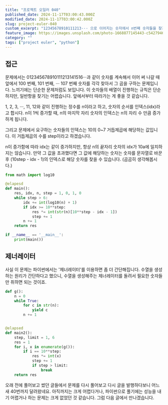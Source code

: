 ```yaml
---
title: "프로젝트 오일러 040"
published_date: 2024-11-17T03:00:43.000Z
modified_date: 2024-11-17T03:00:42.000Z
slug: project-euler-040
custom_excerpt: "12345678910111213··· 으로 이어지는 숫자에서 n번째 숫자들을 찾기"
feature_image: https://images.unsplash.com/photo-1668877145443-c542794638f6?crop=entropy&cs=tinysrgb&fit=max&fm=jpg&ixid=M3wxMTc3M3wwfDF8c2VhcmNofDR8fHNlcXVlbmNlfGVufDB8fHx8MTczMTc2MzQyNHww&ixlib=rb-4.0.3&q=80&w=2000
category: ""
tags: ["project euler", "python"]
---
```


## 접근

문제에서는 012345678910111213141516···과 같이 숫자를 계속해서 이어 써 나갈 때 앞에서 100 번째, 101 번째,
··· 107 번째 숫자를 각각 찾아서 그 곱을 구하는 문제입니다. 느끼기에는 단순한 문제처럼도 보입니다. 이 숫자들의 배열이 진행하는
규칙은 단순하지만, 일반항을 찾기는 어렵습니다. 앞에서부터 따라가는 게 좋을 것 같습니다.

1, 2, 3, ···, 11, 12와 같이 진행하는 정수를 n이라고 하고, 숫자의 순서를 인덱스(idx)라고 합시다. n이 1씩 증가할
때, n의 마지막 자리 숫자의 인덱스는 n의 자리 수 만큼 증가하게 됩니다.

그리고 문제에서 요구하는 숫자들의 인덱스는 10의 0~7 거듭제곱에 해당하는 값입니다. 이 거듭제곱의 수를 step이라고 하겠습니다.

n이 증가함에 따라 idx는 같이 증가하지만, 항상 n의 끝자리 숫자의 idx가 10a에 일치하지는 않습니다. 만약 그 값을 초과했다면 그
값에 해당하는 숫자는 숫자를 문자열로 바꾼 후 (10step \- idx - 1)의 인덱스로 해당 숫자를 찾을 수 있습니다. (곰곰히
생각해봅시다.)

```python
from math import log10

@elapesd
def main():
    res, idx, n, step = 1, 0, 1, 0
    while step > 6:
        idx += int(log10(n) + 1)
        if idx >= 10**step:
            res *= int(str(n)[10**step - idx - 1])
            step += 1
        n += 1
    return res

if __name__ == '__main__':
    print(main())
```
## 제너레이터

사실 이 문제는 파이썬에서는 '제너레이터'를 이용하면 좀 더 간단해집니다. 수열을 생성하는 원리가 간단하다고 했으니, 수열을 생성해주는
제너레이터를 돌려서 필요한 숫자들만 취하면 되는 것이죠.

```python
def g():
    n = 0
    while True:
        for c in str(n):
            yield c
        n += 1


@elapsed
def main2():
    step, limit = 1, 6
    res = 1
    for i, x in enumerate(g()):
        if i == 10**step:
            res *= int(x)
            step += 1
            if step > limit:
                break
    return res
```
오래 전에 풀어보고 썼던 글들에서 문제를 다시 풀어보고 다시 글을 발행하다보니 어느새 40번까지 달려왔네요. 아직까지는 크게 어렵다거나,
파이썬으로 풀기에는 성능을 내기 어렵거나 하는 문제는 크게 없었던 것 같습니다. 그럼 다음 글에서 만나겠습니다.

